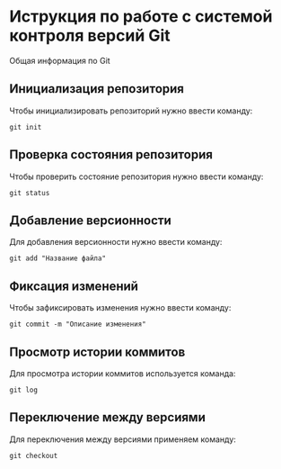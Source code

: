 # **Иструкция по работе с системой контроля версий Git**

Общая информация по Git

## Инициализация репозитория 

Чтобы инициализировать репозиторий нужно ввести команду:

    git init

## Проверка состояния репозитория

Чтобы проверить состояние репозитория нужно ввести команду:

    git status

## Добавление версионности

Для добавления версионности нужно ввести команду:

    git add "Название файла"

## Фиксация изменений 

Чтобы зафиксировать изменения нужно ввести команду:

    git commit -m "Описание изменения"

## Просмотр истории коммитов

Для просмотра истории коммитов используется команда:

    git log

## Переключение между версиями

Для переключения между версиями применяем команду:

    git checkout
